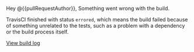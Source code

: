 Hey @{{pullRequestAuthor}},
Something went wrong with the build.

TravisCI finished with status `errored`, which means the build failed because of something unrelated to the tests, such as a problem with a dependency or the build process itself.

<a href="{{link}}">View build log</a>
